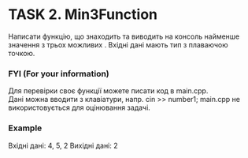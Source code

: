 # TASK 2.  Min3Function
Написати функцію, що знаходить та виводить на консоль найменше значення з трьох можливих .
Вхідні дані мають тип з плаваючою точкою.  

### FYI (For your information)
Для перевірки своє функції можете писати код в main.cpp.  
Дані  можна вводити з клавіатури,  напр.  cin >> number1;
main.cpp не використовується для оцінювання задачі.


### Example
Вхідні дані:    4, 5, 2
Вихідні дані:   2





